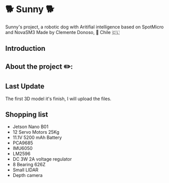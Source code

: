 # 🐕 Sunny 🐕
Sunny's project, a robotic dog with Aritifial intelligence based on SpotMicro and NovaSM3
Made by Clemente Donoso, 📍 Chile 🇨🇱

## Introduction 

## About the project ✏️:

## Last Update
The first 3D model it's finish, I will upload the files.

## Shopping list
- Jetson Nano B01
- 12 Servo Motors 25Kg
- 11.1V 5200 mAh Battery 
- PCA9685
- IMU6050
- LM2596
- DC 3W 2A voltage regulator
- 8 Bearing 626Z
- Small LIDAR
- Depth camera
